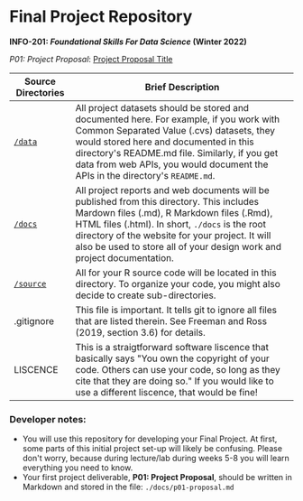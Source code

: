 # Final Project Repository
**INFO-201: _Foundational Skills For Data Science_ (Winter 2022)**

*P01: Project Proposal*: [Project Proposal Title](./docs/p01-proposal.md) 

|Source Directories | Brief Description|
|---------------| -----------------|
|[`/data`](./data) | All project datasets should be stored and documented here. For example, if you work with Common Separated Value (.cvs) datasets, they would stored here and documented in this directory's README.md file. Similarly, if you get data from web APIs, you would document the APIs in the directory's `README.md`.
|[`/docs`](./docs) | All project reports and web documents will be published from this directory. This includes Mardown files (.md), R Markdown files (.Rmd),  HTML files (.html). In short, `./docs` is the root directory of the website for your project. It will also be used to store all of your design work and project documentation.
|[`/source`](./source) | All for your R source code will be located in this directory. To organize your code, you might also decide to create sub-directories.
| .gitignore | This  file is important. It tells git to ignore all files that are listed therein. See Freeman and Ross (2019, section 3.6) for details. 
| LISCENCE | This is a straigtforward software liscence that basically says "You own the copyright of your code.  Others can use your code, so long as they cite that they are doing so." If you would like to use a different liscence, that would be fine! 

### Developer notes: 
* You will use this repository for developing your Final Project. At first, some parts of this 
initial project set-up will likely be confusing. Please don't worry, because during lecture/lab 
during weeks 5-8 you will learn everything you need to know. 
* Your first project deliverable, **P01: Project Proposal**, should be written in Markdown and stored in the file: `./docs/p01-proposal.md`
